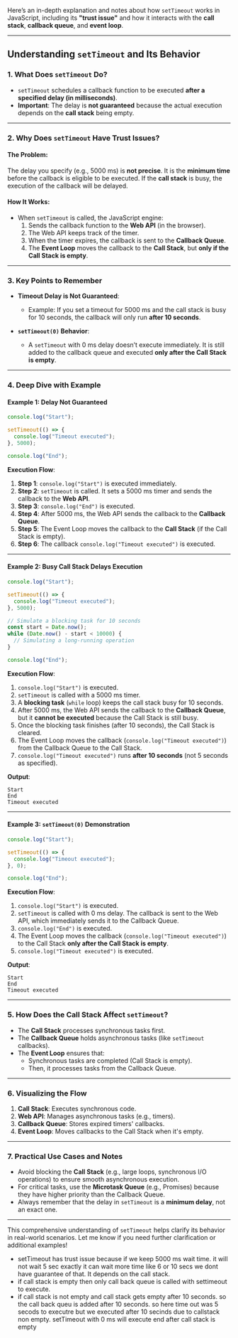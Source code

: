 Here’s an in-depth explanation and notes about how `setTimeout` works in JavaScript, including its **"trust issue"** and how it interacts with the **call stack**, **callback queue**, and **event loop**.

---

## **Understanding `setTimeout` and Its Behavior**

### 1. **What Does `setTimeout` Do?**
- `setTimeout` schedules a callback function to be executed **after a specified delay (in milliseconds)**.
- **Important**: The delay is **not guaranteed** because the actual execution depends on the **call stack** being empty.

---

### 2. **Why Does `setTimeout` Have Trust Issues?**

#### **The Problem**:
The delay you specify (e.g., 5000 ms) is **not precise**. It is the **minimum time** before the callback is eligible to be executed. If the **call stack** is busy, the execution of the callback will be delayed.

#### **How It Works**:
- When `setTimeout` is called, the JavaScript engine:
  1. Sends the callback function to the **Web API** (in the browser).
  2. The Web API keeps track of the timer.
  3. When the timer expires, the callback is sent to the **Callback Queue**.
  4. The **Event Loop** moves the callback to the **Call Stack**, but **only if the Call Stack is empty**.

---

### 3. **Key Points to Remember**
- **Timeout Delay is Not Guaranteed**:
  - Example: If you set a timeout for 5000 ms and the call stack is busy for 10 seconds, the callback will only run **after 10 seconds**.

- **`setTimeout(0)` Behavior**:
  - A `setTimeout` with 0 ms delay doesn’t execute immediately. It is still added to the callback queue and executed **only after the Call Stack is empty**.

---

### 4. **Deep Dive with Example**

#### Example 1: Delay Not Guaranteed
```javascript
console.log("Start");

setTimeout(() => {
  console.log("Timeout executed");
}, 5000);

console.log("End");
```

**Execution Flow**:
1. **Step 1**: `console.log("Start")` is executed immediately.
2. **Step 2**: `setTimeout` is called. It sets a 5000 ms timer and sends the callback to the **Web API**.
3. **Step 3**: `console.log("End")` is executed.
4. **Step 4**: After 5000 ms, the Web API sends the callback to the **Callback Queue**.
5. **Step 5**: The Event Loop moves the callback to the **Call Stack** (if the Call Stack is empty).
6. **Step 6**: The callback `console.log("Timeout executed")` is executed.

---

#### Example 2: Busy Call Stack Delays Execution
```javascript
console.log("Start");

setTimeout(() => {
  console.log("Timeout executed");
}, 5000);

// Simulate a blocking task for 10 seconds
const start = Date.now();
while (Date.now() - start < 10000) {
  // Simulating a long-running operation
}

console.log("End");
```

**Execution Flow**:
1. `console.log("Start")` is executed.
2. `setTimeout` is called with a 5000 ms timer.
3. A **blocking task** (`while` loop) keeps the call stack busy for 10 seconds.
4. After 5000 ms, the Web API sends the callback to the **Callback Queue**, but it **cannot be executed** because the Call Stack is still busy.
5. Once the blocking task finishes (after 10 seconds), the Call Stack is cleared.
6. The Event Loop moves the callback (`console.log("Timeout executed")`) from the Callback Queue to the Call Stack.
7. `console.log("Timeout executed")` runs **after 10 seconds** (not 5 seconds as specified).

**Output**:
```
Start
End
Timeout executed
```

---

#### Example 3: `setTimeout(0)` Demonstration
```javascript
console.log("Start");

setTimeout(() => {
  console.log("Timeout executed");
}, 0);

console.log("End");
```

**Execution Flow**:
1. `console.log("Start")` is executed.
2. `setTimeout` is called with 0 ms delay. The callback is sent to the Web API, which immediately sends it to the Callback Queue.
3. `console.log("End")` is executed.
4. The Event Loop moves the callback (`console.log("Timeout executed")`) to the Call Stack **only after the Call Stack is empty**.
5. `console.log("Timeout executed")` is executed.

**Output**:
```
Start
End
Timeout executed
```

---

### 5. **How Does the Call Stack Affect `setTimeout`?**

- The **Call Stack** processes synchronous tasks first.
- The **Callback Queue** holds asynchronous tasks (like `setTimeout` callbacks).
- The **Event Loop** ensures that:
  - Synchronous tasks are completed (Call Stack is empty).
  - Then, it processes tasks from the Callback Queue.

---

### 6. **Visualizing the Flow**

1. **Call Stack**: Executes synchronous code.
2. **Web API**: Manages asynchronous tasks (e.g., timers).
3. **Callback Queue**: Stores expired timers' callbacks.
4. **Event Loop**: Moves callbacks to the Call Stack when it's empty.

---

### 7. **Practical Use Cases and Notes**
- Avoid blocking the **Call Stack** (e.g., large loops, synchronous I/O operations) to ensure smooth asynchronous execution.
- For critical tasks, use the **Microtask Queue** (e.g., Promises) because they have higher priority than the Callback Queue.
- Always remember that the delay in `setTimeout` is a **minimum delay**, not an exact one.

---

This comprehensive understanding of `setTimeout` helps clarify its behavior in real-world scenarios. Let me know if you need further clarification or additional examples!

- setTimeout has trust issue because if we keep 5000 ms wait time. it will not wait 5 sec exactly it can wait more time like 6 or 10 secs
we dont have guarantee of that. It depends on the call stack.
- if call stack is empty then only call back queue is called with settimeout to execute.
- if call stack is not empty and call stack gets empty after 10 seconds. so the call back queu is added after 10 seconds. 
so here time out was 5 secods to executre but we executed after 10 secinds due to callstack non empty.
setTimeout with 0 ms will execute end after call stack is empty
